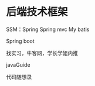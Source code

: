 # 后端技术框架

SSM：Spring        Spring mvc     My batis

Spring boot







找实习，牛客网，学长学姐内推

javaGuide

代码随想录